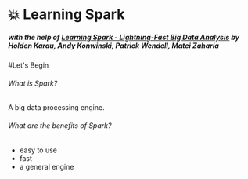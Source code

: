 # :collision: Learning Spark

##### with the help of [Learning Spark - *Lightning-Fast Big Data Analysis*](http://shop.oreilly.com/product/0636920028512.do) by Holden Karau, Andy Konwinski, Patrick Wendell, Matei Zaharia 

#Let's Begin 
###### *What is Spark?*
A big data processing engine.

###### *What are the benefits of Spark?*
- easy to use
- fast
- a general engine
